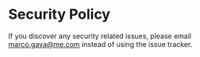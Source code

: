 # Security Policy

If you discover any security related issues, please email marco.gava@me.com instead of using the issue tracker.
